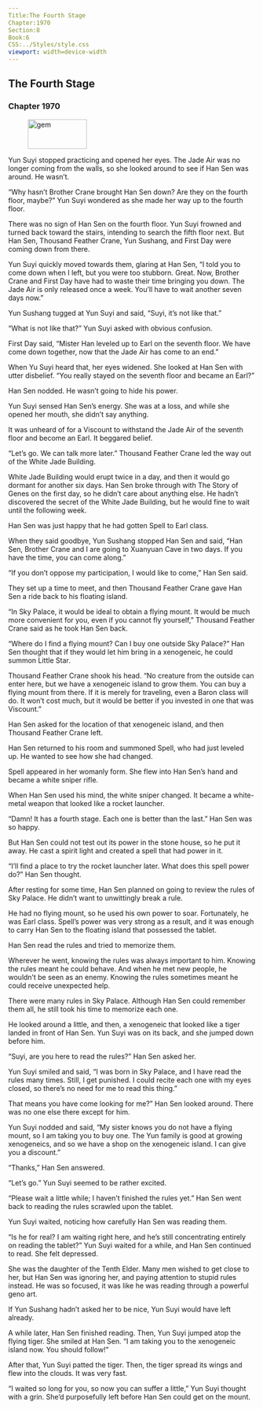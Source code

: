 ```yaml
---
Title:The Fourth Stage 
Chapter:1970 
Section:8 
Book:6 
CSS:../Styles/style.css 
viewport: width=device-width
---
```

  
## The Fourth Stage
### Chapter 1970
  
<figure>
	<img src="../Images/gem.gif" alt="gem" id="gem" width="120" height="60" />
</figure>
  

  
Yun Suyi stopped practicing and opened her eyes. The Jade Air was no longer coming from the walls, so she looked around to see if Han Sen was around. He wasn’t.

“Why hasn’t Brother Crane brought Han Sen down? Are they on the fourth floor, maybe?” Yun Suyi wondered as she made her way up to the fourth floor.

There was no sign of Han Sen on the fourth floor. Yun Suyi frowned and turned back toward the stairs, intending to search the fifth floor next. But Han Sen, Thousand Feather Crane, Yun Sushang, and First Day were coming down from there.

Yun Suyi quickly moved towards them, glaring at Han Sen, “I told you to come down when I left, but you were too stubborn. Great. Now, Brother Crane and First Day have had to waste their time bringing you down. The Jade Air is only released once a week. You’ll have to wait another seven days now.”

Yun Sushang tugged at Yun Suyi and said, “Suyi, it’s not like that.”

“What is not like that?” Yun Suyi asked with obvious confusion.

First Day said, “Mister Han leveled up to Earl on the seventh floor. We have come down together, now that the Jade Air has come to an end.”

When Yu Suyi heard that, her eyes widened. She looked at Han Sen with utter disbelief. “You really stayed on the seventh floor and became an Earl?”

Han Sen nodded. He wasn’t going to hide his power.

Yun Suyi sensed Han Sen’s energy. She was at a loss, and while she opened her mouth, she didn’t say anything.

It was unheard of for a Viscount to withstand the Jade Air of the seventh floor and become an Earl. It beggared belief.

“Let’s go. We can talk more later.” Thousand Feather Crane led the way out of the White Jade Building.

White Jade Building would erupt twice in a day, and then it would go dormant for another six days. Han Sen broke through with The Story of Genes on the first day, so he didn’t care about anything else. He hadn’t discovered the secret of the White Jade Building, but he would fine to wait until the following week.

Han Sen was just happy that he had gotten Spell to Earl class.

When they said goodbye, Yun Sushang stopped Han Sen and said, “Han Sen, Brother Crane and I are going to Xuanyuan Cave in two days. If you have the time, you can come along.”

“If you don’t oppose my participation, I would like to come,” Han Sen said.

They set up a time to meet, and then Thousand Feather Crane gave Han Sen a ride back to his floating island.

“In Sky Palace, it would be ideal to obtain a flying mount. It would be much more convenient for you, even if you cannot fly yourself,” Thousand Feather Crane said as he took Han Sen back.

“Where do I find a flying mount? Can I buy one outside Sky Palace?” Han Sen thought that if they would let him bring in a xenogeneic, he could summon Little Star.

Thousand Feather Crane shook his head. “No creature from the outside can enter here, but we have a xenogeneic island to grow them. You can buy a flying mount from there. If it is merely for traveling, even a Baron class will do. It won’t cost much, but it would be better if you invested in one that was Viscount.”

Han Sen asked for the location of that xenogeneic island, and then Thousand Feather Crane left.

Han Sen returned to his room and summoned Spell, who had just leveled up. He wanted to see how she had changed.

Spell appeared in her womanly form. She flew into Han Sen’s hand and became a white sniper rifle.

When Han Sen used his mind, the white sniper changed. It became a white-metal weapon that looked like a rocket launcher.

“Damn! It has a fourth stage. Each one is better than the last.” Han Sen was so happy.

But Han Sen could not test out its power in the stone house, so he put it away. He cast a spirit light and created a spell that had power in it.

“I’ll find a place to try the rocket launcher later. What does this spell power do?” Han Sen thought.

After resting for some time, Han Sen planned on going to review the rules of Sky Palace. He didn’t want to unwittingly break a rule.

He had no flying mount, so he used his own power to soar. Fortunately, he was Earl class. Spell’s power was very strong as a result, and it was enough to carry Han Sen to the floating island that possessed the tablet.

Han Sen read the rules and tried to memorize them.

Wherever he went, knowing the rules was always important to him. Knowing the rules meant he could behave. And when he met new people, he wouldn’t be seen as an enemy. Knowing the rules sometimes meant he could receive unexpected help.

There were many rules in Sky Palace. Although Han Sen could remember them all, he still took his time to memorize each one.

He looked around a little, and then, a xenogeneic that looked like a tiger landed in front of Han Sen. Yun Suyi was on its back, and she jumped down before him.

“Suyi, are you here to read the rules?” Han Sen asked her.

Yun Suyi smiled and said, “I was born in Sky Palace, and I have read the rules many times. Still, I get punished. I could recite each one with my eyes closed, so there’s no need for me to read this thing.”

That means you have come looking for me?” Han Sen looked around. There was no one else there except for him.

Yun Suyi nodded and said, “My sister knows you do not have a flying mount, so I am taking you to buy one. The Yun family is good at growing xenogeneics, and so we have a shop on the xenogeneic island. I can give you a discount.”

“Thanks,” Han Sen answered.

“Let’s go.” Yun Suyi seemed to be rather excited.

“Please wait a little while; I haven’t finished the rules yet.” Han Sen went back to reading the rules scrawled upon the tablet.

Yun Suyi waited, noticing how carefully Han Sen was reading them.

“Is he for real? I am waiting right here, and he’s still concentrating entirely on reading the tablet?” Yun Suyi waited for a while, and Han Sen continued to read. She felt depressed.

She was the daughter of the Tenth Elder. Many men wished to get close to her, but Han Sen was ignoring her, and paying attention to stupid rules instead. He was so focused, it was like he was reading through a powerful geno art.

If Yun Sushang hadn’t asked her to be nice, Yun Suyi would have left already.

A while later, Han Sen finished reading. Then, Yun Suyi jumped atop the flying tiger. She smiled at Han Sen. “I am taking you to the xenogeneic island now. You should follow!”

After that, Yun Suyi patted the tiger. Then, the tiger spread its wings and flew into the clouds. It was very fast.

“I waited so long for you, so now you can suffer a little,” Yun Suyi thought with a grin. She’d purposefully left before Han Sen could get on the mount.